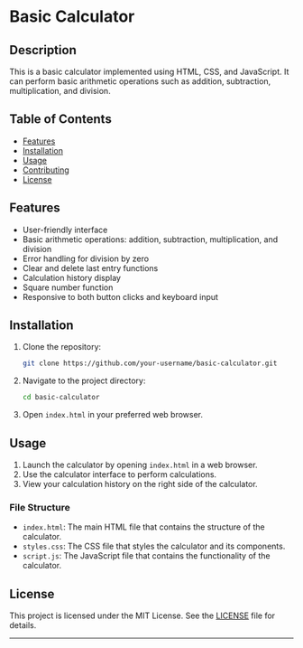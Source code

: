 # Basic Calculator

## Description
This is a basic calculator implemented using HTML, CSS, and JavaScript. It can perform basic arithmetic operations such as addition, subtraction, multiplication, and division.


## Table of Contents

- [Features](#features)
- [Installation](#installation)
- [Usage](#usage)
- [Contributing](#contributing)
- [License](#license)

## Features
- User-friendly interface
- Basic arithmetic operations: addition, subtraction, multiplication, and division
- Error handling for division by zero
- Clear and delete last entry functions
- Calculation history display
- Square number function
- Responsive to both button clicks and keyboard input

## Installation

1. Clone the repository:
    ```bash
    git clone https://github.com/your-username/basic-calculator.git
    ```

2. Navigate to the project directory:
    ```bash
    cd basic-calculator
    ```

3. Open `index.html` in your preferred web browser.

## Usage

1. Launch the calculator by opening `index.html` in a web browser.
2. Use the calculator interface to perform calculations.
3. View your calculation history on the right side of the calculator.

### File Structure

- `index.html`: The main HTML file that contains the structure of the calculator.
- `styles.css`: The CSS file that styles the calculator and its components.
- `script.js`: The JavaScript file that contains the functionality of the calculator.



## License

This project is licensed under the MIT License. See the [LICENSE](LICENSE) file for details.

---
